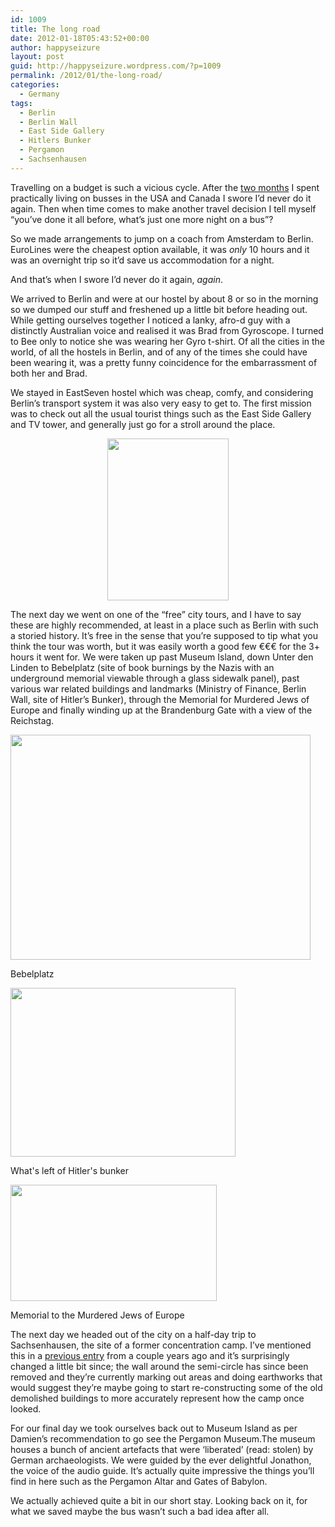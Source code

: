 ```yaml
---
id: 1009
title: The long road
date: 2012-01-18T05:43:52+00:00
author: happyseizure
layout: post
guid: http://happyseizure.wordpress.com/?p=1009
permalink: /2012/01/the-long-road/
categories:
  - Germany
tags:
  - Berlin
  - Berlin Wall
  - East Side Gallery
  - Hitlers Bunker
  - Pergamon
  - Sachsenhausen
---
```

Travelling on a budget is such a vicious cycle. After the [two months](http://happyseizure.wordpress.com/2010/09/08/the-official-greyhound-stats-after-1-month/ "Bus travel") I spent practically living on busses in the USA and Canada I swore I&#8217;d never do it again. Then when time comes to make another travel decision I tell myself &#8220;you&#8217;ve done it all before, what&#8217;s just one more night on a bus&#8221;?

So we made arrangements to jump on a coach from Amsterdam to Berlin. EuroLines were the cheapest option available, it was _only_ 10 hours and it was an overnight trip so it&#8217;d save us accommodation for a night.

And that&#8217;s when I swore I&#8217;d never do it again, _again_.

We arrived to Berlin and were at our hostel by about 8 or so in the morning so we dumped our stuff and freshened up a little bit before heading out. While getting ourselves together I noticed a lanky, afro-d guy with a distinctly Australian voice and realised it was Brad from Gyroscope. I turned to Bee only to notice she was wearing her Gyro t-shirt. Of all the cities in the world, of all the hostels in Berlin, and of any of the times she could have been wearing it, was a pretty funny coincidence for the embarrassment of both her and Brad.

We stayed in EastSeven hostel which was cheap, comfy, and considering Berlin&#8217;s transport system it was also very easy to get to. The first mission was to check out all the usual tourist things such as the East Side Gallery and TV tower, and generally just go for a stroll around the place.

<p style="text-align:center;">
  <a href="http://img.photobucket.com/albums/v236/mikezero/asiaeurope11/263162_10150251106894334_509549333_7142781_7089421_n.jpg"><img class="aligncenter" title="East Side Gallery" src="http://img.photobucket.com/albums/v236/mikezero/asiaeurope11/263162_10150251106894334_509549333_7142781_7089421_n.jpg" alt="" width="194" height="259" /></a>
</p>

The next day we went on one of the &#8220;free&#8221; city tours, and I have to say these are highly recommended, at least in a place such as Berlin with such a storied history. It&#8217;s free in the sense that you&#8217;re supposed to tip what you think the tour was worth, but it was easily worth a good few €€€ for the 3+ hours it went for. We were taken up past Museum Island, down Unter den Linden to Bebelplatz (site of book burnings by the Nazis with an underground memorial viewable through a glass sidewalk panel), past various war related buildings and landmarks (Ministry of Finance, Berlin Wall, site of Hitler&#8217;s Bunker), through the Memorial for Murdered Jews of Europe and finally winding up at the Brandenburg Gate with a view of the Reichstag.

<div style="width: 490px" class="wp-caption aligncenter">
  <a href="http://img.photobucket.com/albums/v236/mikezero/asiaeurope11/bebelplatz.jpg"><img class=" " title="Bebelplatz" src="http://img.photobucket.com/albums/v236/mikezero/asiaeurope11/bebelplatz.jpg" alt="" width="480" height="360" /></a>
  
  <p class="wp-caption-text">
    Bebelplatz
  </p>
</div>

<div style="width: 370px" class="wp-caption aligncenter">
  <a href="http://img.photobucket.com/albums/v236/mikezero/asiaeurope11/11226957160above-hitlerxs-bunker.jpg"><img title="Hitler's Bunker" src="http://img.photobucket.com/albums/v236/mikezero/asiaeurope11/11226957160above-hitlerxs-bunker.jpg" alt="" width="360" height="270" /></a>
  
  <p class="wp-caption-text">
    What's left of Hitler's bunker
  </p>
</div>

<div style="width: 340px" class="wp-caption aligncenter">
  <a href="http://img.photobucket.com/albums/v236/mikezero/asiaeurope11/monumento-al-holocausto.jpg"><img class=" " title="Memorial to Murdered Jews" src="http://img.photobucket.com/albums/v236/mikezero/asiaeurope11/monumento-al-holocausto.jpg" alt="" width="330" height="186" /></a>
  
  <p class="wp-caption-text">
    Memorial to the Murdered Jews of Europe
  </p>
</div>

The next day we headed out of the city on a half-day trip to Sachsenhausen, the site of a former concentration camp. I&#8217;ve mentioned this in a [previous entry](http://happyseizure.wordpress.com/2009/07/12/prague-czech-it-out/ "Sachsenhausen") from a couple years ago and it&#8217;s surprisingly changed a little bit since; the wall around the semi-circle has since been removed and they&#8217;re currently marking out areas and doing earthworks that would suggest they&#8217;re maybe going to start re-constructing some of the old demolished buildings to more accurately represent how the camp once looked.

For our final day we took ourselves back out to Museum Island as per Damien&#8217;s recommendation to go see the Pergamon Museum.The museum houses a bunch of ancient artefacts that were &#8216;liberated&#8217; (read: stolen) by German archaeologists. We were guided by the ever delightful Jonathon, the voice of the audio guide. It&#8217;s actually quite impressive the things you&#8217;ll find in here such as the Pergamon Altar and Gates of Babylon.

We actually achieved quite a bit in our short stay. Looking back on it, for what we saved maybe the bus wasn&#8217;t such a bad idea after all.